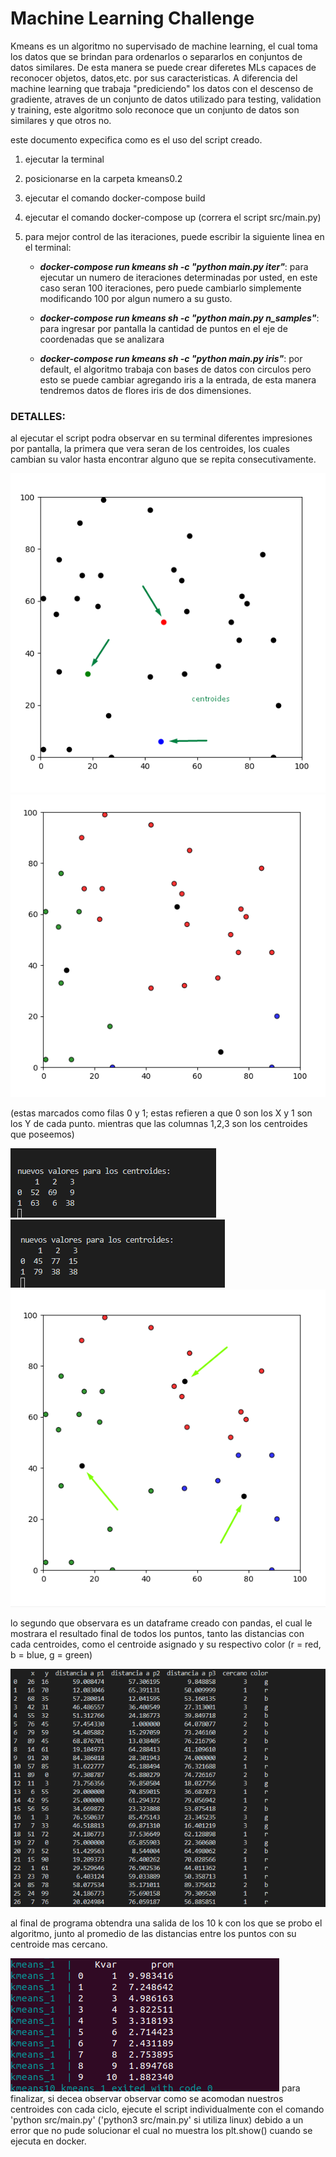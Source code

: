 # Machine Learning Challenge

Kmeans es un algoritmo no supervisado de machine learning, el cual toma los datos que se brindan para ordenarlos o separarlos
en conjuntos de datos similares. De esta manera se puede crear diferetes MLs capaces de reconocer objetos, datos,etc. 
por sus caracteristicas. 
A diferencia del machine learning que trabaja "prediciendo" los datos con el descenso de gradiente,
atraves de un conjunto de datos utilizado para testing, validation y training, este algoritmo solo reconoce que un conjunto
de datos son similares y que otros no.

 
este documento expecifica como es el uso del script creado.
1) ejecutar la terminal
2) posicionarse en la carpeta kmeans0.2
3) ejecutar el comando docker-compose build
4) ejecutar el comando docker-compose up (correra el script src/main.py)
5) para mejor control de las iteraciones, puede escribir la siguiente linea en el terminal:

	- ***docker-compose run kmeans sh -c "python main.py iter"***: para ejecutar un numero de iteraciones determinadas por usted,
	en este caso seran 100 iteraciones, pero puede cambiarlo simplemente modificando 100 por algun numero a su gusto.



	- ***docker-compose run kmeans sh -c "python main.py n_samples"***: para ingresar por pantalla la cantidad de puntos en el eje
	de coordenadas que se analizara

	- ***docker-compose run kmeans sh -c "python main.py iris"***: por default, el algoritmo trabaja con bases de datos con circulos pero
	esto se puede cambiar agregando iris a la entrada, de esta manera tendremos datos de flores iris de dos dimensiones. 



### DETALLES:
al ejecutar el script podra observar en su terminal diferentes impresiones por pantalla, la primera que vera seran
	de los centroides, los cuales cambian su valor hasta encontrar alguno que se repita consecutivamente.
  
![img](./img/1.png)
![img](./img/2.png)

(estas marcados como filas 0 y 1; estas refieren a que 0 son los X y 1 son los Y de cada punto. mientras que las
	columnas 1,2,3 son los centroides que poseemos)
  
  
![img](./img/3.png)
![img](./img/5.png)
![img](./img/4.png)


lo segundo que observara es un dataframe creado con pandas, el cual le mostrara el resultado final de todos los 
	puntos, tanto las distancias con cada centroides, como el centroide asignado y su respectivo color
	(r = red, b = blue, g = green)
  
![img](./img/6.png)

al final de programa obtendra una salida de los 10 k con los que se probo el algoritmo, junto al promedio de las distancias entre los puntos con su centroide mas cercano.

![img](./img/KProm.png)
para finalizar, si decea observar observar como se acomodan nuestros centroides con cada ciclo, ejecute el script
	individualmente con el comando 'python src/main.py' ('python3 src/main.py' si utiliza linux) debido a un error que
	no pude solucionar el cual no muestra los plt.show() cuando se ejecuta en docker.
  
  
